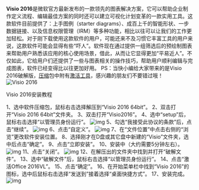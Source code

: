 **Visio 2016**是微软官方最新发布的一款领先的图表解决方案，它可以帮助企业制作定义流程、编辑最佳方案的同时还可以建立可视化计划变革的一款实用工具。这款软件目前提供了：上手图例（starter diagrams）、成百上千的智能形状、一步数据链接、以及信息权限管理（IRM）等多种功能，相比以往可以让我们的工作更加轻松。对于刚下载使用这款软件的用户，可能还来不及习惯它丰富工具的用户来说，这款软件可能会显得有些“吓人”。软件现在通过提供一组筛选后的预绘制图表来帮助用户熟悉该应用的核心使用场景，借此，从而让它显得更加“平易近人”。不仅如此，它给用户们还提供了一些与图表相关的操作技巧，帮助用户顺利编辑与完成图表，软件已经变得比以往更加好用。
PS：当快小编给大家带来的是Visio 2016破解版，[压缩](https://www.downkuai.com/zt/yasuoruanjian.html)包中附有[激活工具](https://www.downkuai.com/zt/win7jihuo.html)，感兴趣的朋友们不要错过哦！
![Visio 2016](https://img.downkuai.com/uppic/20201114/eb23cb9f113d33394805e6ac916910ba.jpg)

Visio 2016安装教程

1、选中软件压缩包，鼠标右击选择解压到“Visio 2016 64bit”。
2、双击打开“Visio 2016 64bit”文件夹。
3、双击打开“Visio2016”。
4、选中“setup”后，鼠标右击选择“以管理员身份运行”。
![img](http://img.downkuai.com/uppic/20201114/a9be8b202343c636d40e09cbfeebecdb.jpg)
5、勾选“我接受此协议的条款”后，点击“继续”。
![img](https://img.downkuai.com/uppic/20201114/e1b1dc0a05de50c836fce199f5487912.jpg)
6、点击“自定义”。
![img](https://img.downkuai.com/uppic/20201114/8a8b3a0e05349ff6585821ec18148fab.jpg)
7、在“文件位置”中点击右侧的“浏览”更改软件安装位置。
8、选择刚才在D盘或其它盘中新建的“Visio”文件夹，选中后点击“确定”。
9、点击“立即安装”。
10、安装中（大约需要5分钟左右）。
![img](https://img.downkuai.com/uppic/20201114/5086a8eca8adf85f05e3b57627238c23.jpg)
11、点击“关闭”。
![img](https://img.downkuai.com/uppic/20201114/4fff4b82d11dba161724516b9c2392d1.jpg)
12、在解压出的文件夹中找到并打开“破解文件”。
13、选中“破解文件”后，鼠标右击选择“以管理员身份运行”。
14、点击“激活Office 2016VL”。
15、点击“确定”。
16、在开始菜单栏中找到“Visio 2016”的图标，选中后鼠标右击选择“发送到”接着选择“桌面快捷方式”。
17、安装完成。
![img](https://img.downkuai.com/uppic/20201114/5313a929b108929310a4bcfb87b2827e.jpg)